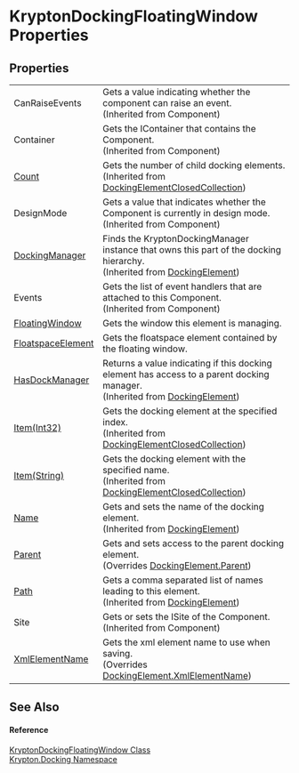 # KryptonDockingFloatingWindow Properties




## Properties
<table>
<tr>
<td>CanRaiseEvents</td>
<td>Gets a value indicating whether the component can raise an event.<br />(Inherited from Component)</td></tr>
<tr>
<td>Container</td>
<td>Gets the IContainer that contains the Component.<br />(Inherited from Component)</td></tr>
<tr>
<td><a href="5850d012-df97-8ed5-743f-41d96c51a744.md">Count</a></td>
<td>Gets the number of child docking elements.<br />(Inherited from <a href="b45217df-c31e-9df9-dd90-e39ac4e0ee6c.md">DockingElementClosedCollection</a>)</td></tr>
<tr>
<td>DesignMode</td>
<td>Gets a value that indicates whether the Component is currently in design mode.<br />(Inherited from Component)</td></tr>
<tr>
<td><a href="4103a35d-0a11-3332-7876-cbf267591820.md">DockingManager</a></td>
<td>Finds the KryptonDockingManager instance that owns this part of the docking hierarchy.<br />(Inherited from <a href="c7e1effe-a990-657a-ec94-d84a8ce57b9a.md">DockingElement</a>)</td></tr>
<tr>
<td>Events</td>
<td>Gets the list of event handlers that are attached to this Component.<br />(Inherited from Component)</td></tr>
<tr>
<td><a href="fb36587b-b846-ca8d-20b8-81e68bc1959d.md">FloatingWindow</a></td>
<td>Gets the window this element is managing.</td></tr>
<tr>
<td><a href="9eb57042-1953-9056-91a1-9119a0efc04a.md">FloatspaceElement</a></td>
<td>Gets the floatspace element contained by the floating window.</td></tr>
<tr>
<td><a href="134969b5-adb5-ae31-fd5d-3857d707dd69.md">HasDockManager</a></td>
<td>Returns a value indicating if this docking element has access to a parent docking manager.<br />(Inherited from <a href="c7e1effe-a990-657a-ec94-d84a8ce57b9a.md">DockingElement</a>)</td></tr>
<tr>
<td><a href="b1535e0e-fc53-5d2a-82df-33d4735f589f.md">Item(Int32)</a></td>
<td>Gets the docking element at the specified index.<br />(Inherited from <a href="b45217df-c31e-9df9-dd90-e39ac4e0ee6c.md">DockingElementClosedCollection</a>)</td></tr>
<tr>
<td><a href="561ac521-f59c-8633-422c-ccf7a56d7f17.md">Item(String)</a></td>
<td>Gets the docking element with the specified name.<br />(Inherited from <a href="b45217df-c31e-9df9-dd90-e39ac4e0ee6c.md">DockingElementClosedCollection</a>)</td></tr>
<tr>
<td><a href="7e403b60-f665-e029-09d0-7f4cebed546f.md">Name</a></td>
<td>Gets and sets the name of the docking element.<br />(Inherited from <a href="c7e1effe-a990-657a-ec94-d84a8ce57b9a.md">DockingElement</a>)</td></tr>
<tr>
<td><a href="4b80600f-87fa-4aa5-324c-ba710c41b38a.md">Parent</a></td>
<td>Gets and sets access to the parent docking element.<br />(Overrides <a href="006c88bd-c8c8-e42e-8987-a15a58c5d1c6.md">DockingElement.Parent</a>)</td></tr>
<tr>
<td><a href="1f4c9804-d0b7-aa40-25a4-273a21777e74.md">Path</a></td>
<td>Gets a comma separated list of names leading to this element.<br />(Inherited from <a href="c7e1effe-a990-657a-ec94-d84a8ce57b9a.md">DockingElement</a>)</td></tr>
<tr>
<td>Site</td>
<td>Gets or sets the ISite of the Component.<br />(Inherited from Component)</td></tr>
<tr>
<td><a href="4c85f63d-db79-972a-cc9d-b2725d235adb.md">XmlElementName</a></td>
<td>Gets the xml element name to use when saving.<br />(Overrides <a href="78438ffd-fede-0761-9460-0ada392f6836.md">DockingElement.XmlElementName</a>)</td></tr>
</table>

## See Also


#### Reference
<a href="965d3277-b00b-7fa7-f356-ce5ced7fc311.md">KryptonDockingFloatingWindow Class</a>  
<a href="98399376-cf41-9454-4b4d-4fab2ca20bc7.md">Krypton.Docking Namespace</a>  
